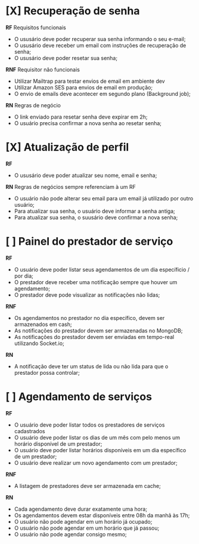 # [X] Recuperação de senha

**RF** Requisitos funcionais

- O ususário deve poder recuperar sua senha informando o seu e-mail;
- O ususário deve receber um email com instruções de recuperação de senha;
- O ususário deve poder resetar sua senha;

**RNF** Requisitor não funcionais

- Utilizar Mailtrap para testar envios de email em ambiente dev
- Utilizar Amazon SES para envios de email em produção;
- O envio de emails deve acontecer em segundo plano (Background job);

**RN** Regras de negócio

- O link enviado para resetar senha deve expirar em 2h;
- O usuário precisa confirmar a nova senha ao resetar senha;

# [X] Atualização de perfil

**RF**

- O ususário deve poder atualizar seu nome, email e senha;

**RN** Regras de negócios sempre referenciam à um RF

- O usuário não pode alterar seu email para um email já utilizado por outro usuário;
- Para atualizar sua senha, o usuário deve informar a senha antiga;
- Para atualizar sua senha, o suusário deve confirmar a nova senha;



# [ ] Painel do prestador de serviço

**RF**

- O usuário deve poder listar seus agendamentos de um dia específicio / por dia;
- O prestador deve receber uma notificação sempre que houver um agendamento;
- O prestador deve pode visualizar as notificações não lidas;

**RNF**

- Os agendamentos no prestador no dia específico, devem ser armazenados em cash;
- As notificações do prestador devem ser armazenadas no MongoDB;
- As notificações do prestador devem ser enviadas em tempo-real utilizando Socket.io;

**RN**

- A notificação deve ter um status de lida ou não lida para que o prestador possa controlar;

# [ ] Agendamento de serviços

**RF**

- O usuário deve poder listar todos os prestadores de serviços cadastrados
- O usuário deve poder listar os dias de um mês com pelo menos um horário disponível de um prestador;
- O usuário deve poder listar horários disponíveis em um dia específico de um prestador;
- O usuário deve realizar um novo agendamento com um prestador;

**RNF**

- A listagem de prestadores deve ser armazenada em cache;


**RN**

- Cada agendamento deve durar exatamente uma hora;
- Os agendamentos devem estar disponíveis entre 08h da manhã às 17h;
- O usuário não pode agendar em um horário já ocupado;
- O usuário não pode agendar em um horário que já passou;
- O usuário não pode agendar consigo mesmo;
